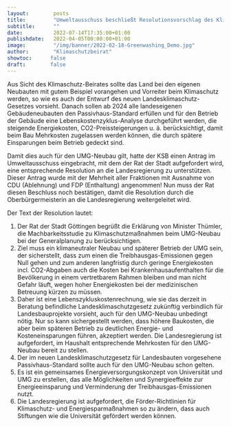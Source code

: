 ```yaml
---
layout:        posts
title:         "Umweltausschuss beschließt Resolutionsvorschlag des Klimaschutz-Beirates zum klimaneutralen UMG-Neubau"
subtitle:      ""
date:          2022-07-14T17:35:00+01:00
publishdate:   2022-04-05T00:00:00+01:00
image:         "/img/banner/2022-02-18-Greenwashing_Demo.jpg"
author:        "Klimaschutzbeirat"
showtoc:      false
draft:        false
---
```


Aus Sicht des Klimaschutz-Beirates sollte das Land bei den eigenen Neubauten mit gutem Beispiel vorangehen und Vorreiter beim Klimaschutz werden, so wie es auch der Entwurf des neuen Landesklimaschutz-Gesetzes vorsieht. Danach sollen ab 2024 alle landeseigenen Gebäudeneubauten den Passivhaus-Standard erfüllen und für den Betrieb der Gebäude eine Lebenskostenzyklus-Analyse durchgeführt werden, die steigende Energiekosten, CO2-Preissteigerungen u. ä. berücksichtigt, damit beim Bau Mehrkosten zugelassen werden können, die durch spätere Einsparungen beim Betrieb gedeckt sind.

Damit dies auch für den UMG-Neubau gilt, hatte der KSB einen Antrag im Umweltausschuss eingebracht, mit dem der Rat der Stadt aufgefordert wird, eine entsprechende Resolution an die Landesregierung zu unterstützen. Dieser Antrag wurde mit der Mehrheit aller Fraktionen mit Ausnahme von CDU (Ablehnung) und FDP (Enthaltung) angenommen! Nun muss der Rat diesen Beschluss noch bestätigen, damit die Resolution durch die Oberbürgermeisterin an die Landesregierung weitergeleitet wird.

Der Text der Resolution lautet: 


1. Der Rat der Stadt Göttingen begrüßt die Erklärung von Minister Thümler, die Machbarkeitsstudie zu Klimaschutzmaßnahmen beim UMG-Neubau bei der Generalplanung zu berücksichtigen.
2. Ziel muss ein klimaneutraler Neubau und späterer Betrieb der UMG sein, der sicherstellt, dass zum einen die Treibhausgas-Emissionen gegen Null gehen und zum anderen langfristig durch geringe Energiekosten incl. CO2-Abgaben auch die Kosten bei Krankenhausaufenthalten für die Bevölkerung in einem vertretbarem Rahmen bleiben und man nicht Gefahr  läuft, wegen hoher Energiekosten bei der medizinischen Betreuung kürzen zu müssen.
3. Daher ist eine Lebenszykluskostenrechnung, wie sie das derzeit in Beratung befindliche Landesklimaschutzgesetz zukünftig verbindlich für Landesbauprojekte vorsieht, auch für den UMG-Neubau unbedingt nötig. Nur so kann sichergestellt werden, dass höhere Baukosten, die aber beim späteren Betrieb zu deutlichen Energie- und Kosteneinsparungen führen, akzeptiert werden. Die Landesregierung ist aufgefordert, im Haushalt entsprechende Mehrkosten für den UMG-Neubau bereit zu stellen.
4. Der im neuen Landesklimaschutzgesetz für Landesbauten vorgesehene Passivhaus-Standard sollte auch für den UMG-Neubau schon gelten.
5. Es ist ein gemeinsames Energieversorgungskonzept von Universität und UMG zu erstellen, das alle Möglichkeiten und Synergieeffekte zur Energieeinsparung und Verminderung der Treibhausgas-Emissionen nutzt. 
6. Die Landesregierung ist aufgefordert, die Förder-Richtlinien für Klimaschutz- und Energiesparmaßnahmen so zu ändern, dass auch Stiftungen wie die Universität gefördert werden können. 

